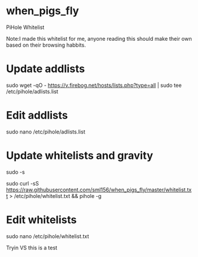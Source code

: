 # when_pigs_fly
PiHole Whitelist

Note:I made this whitelist for me, anyone reading this should make their own based on their browsing habbits.

# Update addlists

sudo wget -qO - https://v.firebog.net/hosts/lists.php?type=all | sudo tee /etc/pihole/adlists.list

# Edit addlists

sudo nano /etc/pihole/adlists.list

# Update whitelists and gravity
sudo -s

sudo curl -sS https://raw.githubusercontent.com/sml156/when_pigs_fly/master/whitelist.txt > /etc/pihole/whitelist.txt && pihole -g

# Edit whitelists

sudo nano /etc/pihole/whitelist.txt

Tryin VS this is a test